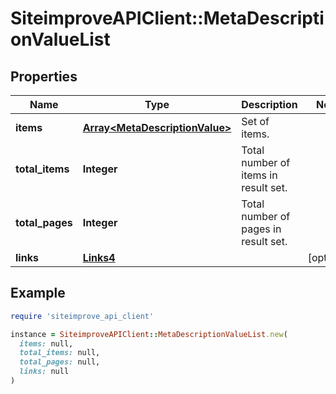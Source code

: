 # SiteimproveAPIClient::MetaDescriptionValueList

## Properties

| Name | Type | Description | Notes |
| ---- | ---- | ----------- | ----- |
| **items** | [**Array&lt;MetaDescriptionValue&gt;**](MetaDescriptionValue.md) | Set of items. |  |
| **total_items** | **Integer** | Total number of items in result set. |  |
| **total_pages** | **Integer** | Total number of pages in result set. |  |
| **links** | [**Links4**](Links4.md) |  | [optional] |

## Example

```ruby
require 'siteimprove_api_client'

instance = SiteimproveAPIClient::MetaDescriptionValueList.new(
  items: null,
  total_items: null,
  total_pages: null,
  links: null
)
```

